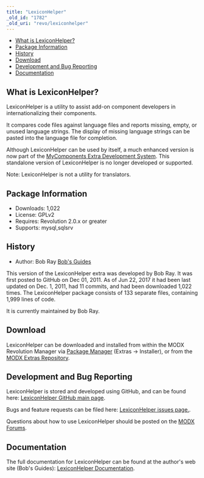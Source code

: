 ```yaml
---
title: "LexiconHelper"
_old_id: "1782"
_old_uri: "revo/lexiconhelper"
---
```


- [What is LexiconHelper?](#LexiconHelper-WhatisLexiconHelper)
- [Package Information](#LexiconHelper-Information)
- [History](#LexiconHelper-History)
- [Download](#LexiconHelper-Download)
- [Development and Bug Reporting](#LexiconHelper-DevelopmentandBugReporting)
- [Documentation](#LexiconHelper-Documentation)
 
What is LexiconHelper?
----------------------

LexiconHelper is a utility to assist add-on component developers in internationalizing their components.

It compares code files against language files and reports missing, empty, or unused language strings. The display of missing language strings can be pasted into the language file for completion.

Although LexiconHelper can be used by itself, a much enhanced version is now part of the [MyComponents Extra Development System](https://bobsguides.com/mycomponent-tutorial.html). This standalone version of LexiconHelper is no longer developed or supported.

Note: LexiconHelper is not a utility for translators.

Package Information
-------------------

- Downloads: 1,022
- License: GPLv2
- Requires: Revolution 2.0.x or greater
- Supports: mysql,sqlsrv

History
-------

- Author: Bob Ray [Bob's Guides](https://bobsguides.com)

 This version of the LexiconHelper extra was developed by Bob Ray. It was first posted to GitHub on Dec 01, 2011. As of Jun 22, 2017 it had been last updated on Dec. 1, 2011, had 11 commits, and had been downloaded 1,022 times. The LexiconHelper package consists of 133 separate files, containing 1,999 lines of code.

It is currently maintained by Bob Ray.

Download
--------

 LexiconHelper can be downloaded and installed from within the MODX Revolution Manager via [Package Manager](/revolution/2.x/developing-in-modx/advanced-development/package-management "Package Manager") (Extras -> Installer), or from the [MODX Extras Repository](https://modx.com/extras/package/lexiconhelper).

Development and Bug Reporting 
------------------------------

 LexiconHelper is stored and developed using GitHub, and can be found here: [LexiconHelper GitHub main page](https://github.com/BobRay/LexiconHelper).

 Bugs and feature requests can be filed here: [LexiconHelper issues page.](https://github.com/BobRay/LexiconHelper/issues).

Questions about how to use LexiconHelper should be posted on the [MODX Forums](https://forums.modx.com).

Documentation
-------------

 The full documentation for LexiconHelper can be found at the author's web site (Bob's Guides): [LexiconHelper Documentation](https://bobsguides.com/lexiconhelper-tutorial.html).

 